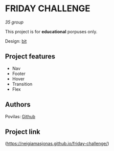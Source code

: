 
# FRIDAY CHALLENGE

_35 group_

This project is for **educational** porpuses only.

Design: [bit](https://www.figma.com/file/uaVXnAQh9QxVsUD1RcQEbt/Friday-Challenge?node-id=607%3A688)

## Project features

-   Nav
-   Footer
-   Hover
-   Transition
-   Flex

## Authors

Povilas: [Github](https://github.com/neigiamasJonas)

## Project link

(https://neigiamasjonas.github.io/friday-challenge/)

